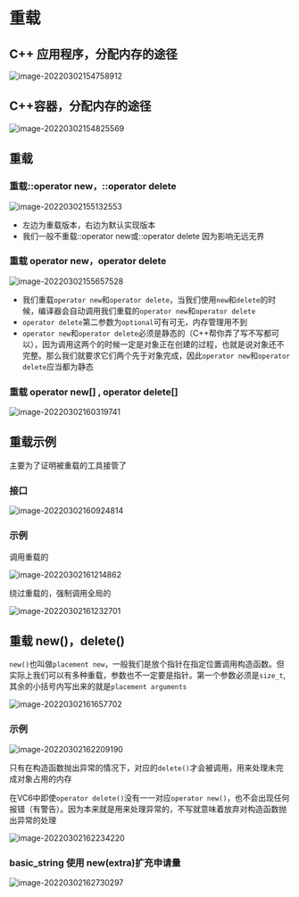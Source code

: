 # 重载

## C++ 应用程序，分配内存的途径

![image-20220302154758912](https://s2.loli.net/2022/03/02/42sLRPxlYJZvAro.png)

## C++容器，分配内存的途径

![image-20220302154825569](https://s2.loli.net/2022/03/02/ZFDoaBMAmlTO2If.png)

## 重载

### 重载::operator new，::operator delete

![image-20220302155132553](https://s2.loli.net/2022/03/02/YecoLGts75g6FQM.png)

* 左边为重载版本，右边为默认实现版本
* 我们一般不重载::operator new或::operator delete 因为影响无远无界



### 重载 operator new，operator delete

![image-20220302155657528](https://s2.loli.net/2022/03/02/D736luea8CinzTP.png)

* 我们重载`operator new`和`operator delete`，当我们使用`new`和`delete`的时候，编译器会自动调用我们重载的`operator new`和`operator delete`
* `operator delete`第二参数为`optional`可有可无，内存管理用不到
* `operator new`和`operator delete`必须是静态的（C++帮你弄了写不写都可以），因为调用这两个的时候一定是对象正在创建的过程，也就是说对象还不完整。那么我们就要求它们两个先于对象完成，因此`operator new`和`operator delete`应当都为静态

### 重载 operator new[] , operator delete[]

![image-20220302160319741](https://s2.loli.net/2022/03/02/eSYlA7mpQyscaVr.png)



## 重载示例

主要为了证明被重载的工具接管了

### 接口

![image-20220302160924814](https://s2.loli.net/2022/03/02/hTdqxJBUpG25zM6.png)

### 示例

调用重载的

![image-20220302161214862](https://s2.loli.net/2022/03/02/ptKjUS4AZTBxRoL.png)

绕过重载的，强制调用全局的

![image-20220302161232701](https://s2.loli.net/2022/03/02/HZMatWuIhQCrUjR.png)



## 重载 new()，delete()

`new()`也叫做`placement new`，一般我们是放个指针在指定位置调用构造函数。但实际上我们可以有多种重载，参数也不一定要是指针。第一个参数必须是`size_t`,其余的小括号内写出来的就是`placement arguments`

![image-20220302161657702](https://s2.loli.net/2022/03/02/AezYj59UK7PotQw.png)

### 示例

![image-20220302162209190](https://s2.loli.net/2022/03/02/EPC3M6TDhuxB9oc.png)

只有在构造函数抛出异常的情况下，对应的`delete()`才会被调用，用来处理未完成对象占用的内存

在VC6中即使`operator delete()`没有一一对应`operator new()`，也不会出现任何报错（有警告）。因为本来就是用来处理异常的，不写就意味着放弃对构造函数抛出异常的处理

![image-20220302162234220](https://s2.loli.net/2022/03/02/286HjLcgArwqRGm.png)

### basic_string 使用 new(extra)扩充申请量

![image-20220302162730297](https://s2.loli.net/2022/03/02/j9buaRoztr5PsxH.png)